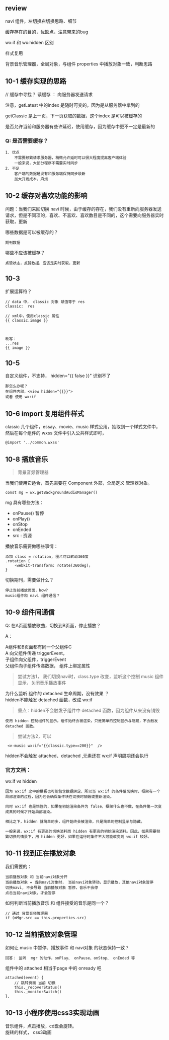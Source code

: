 ## review

navi 组件，左切换右切换思路、细节

缓存存在的目的，优缺点，注意带来的bug

wx:if 和 wx:hidden 区别

样式复用

背景音乐管理器，全局对象，与组件 properties 中播放对象一致，判断思路

## 10-1 缓存实现的思路
// 缓存中寻找？ 读缓存 ： 向服务器发送请求


注意，getLatest 中的index 是随时可变的，因为是从服务器中拿到的

getClassic 是上一页，下一页获取的数据，这个index 是可以被缓存的


是否允许当前和服务器有些许延迟，使用缓存，因为缓存中更不一定是最新的

### Q: 是否需要缓存？
	1. 优点
		不需要频繁请求服务器，稍微允许延时可以很大程度提高客户端体验
		一般来说，大部分程序不需要实时同步
	2. 不足
		客户端的数据是没有和服务端保持同步最新
		加大开发成本，麻烦
		

## 10-2 缓存对喜欢功能的影响
 	
 问题：当我们来回切换 navi 时候，由于缓存的存在，我们没有重新向服务器发送请求，但是不同项的，喜欢、不喜欢、喜欢数目是不同的，这个需要向服务器实时获取，更新
 
 哪些数据是可以被缓存的？
 	
 	期刊数据
 哪些不应该被缓存？
 	
 	点赞状态，点赞数据，应该是实时获取，更新
 


## 10-3 

扩展运算符？

```
// data 中， classic 对象 赋值等于 res
classic:  res 

// xml中，使用classic 属性
{{ classic.image }}



改写：
...res
{{ image }}

```

## 10-5
自定义组件，不支持， hidden="{{ false }}"  识别不了

```
那怎么办呢？
在组件内部，<view hidden="{{}}">
或者 使用 wx:if
```

## 10-6  import 复用组件样式


classic 几个组件，essay、movie、music 样式公用，抽取到一个样式文件中，然后在每个组件的 wxss 文件中引入公共样式即可，

```
@import '../common.wxss'  
```



## 10-8 播放音乐

> 背景音频管理器

当我们使用它适合，首先需要在 Component 外部，全局定义 管理器对象。

```
const mg = wx.getBackgroundAudioManager()
```

 mg 具有哪些方法： 
   
+ onPause() 暂停 
+ onPlay()
+ onStop
+ onEnded
+ src : 资源


播放音乐需要做哪些事情：
	
	添加 class = rotation, 图片可以转动360度
	.rotation {
    	-webkit-transform: rotate(360deg);
    } 

切换期刊，需要做什么？
	
	停止当前播放页面，how?
	music组件和 navi 组件通信？
	
	

## 10-9 组件间通信

Q: 在A页面播放歌曲，切换到B页面，停止播放？

A：  

A组件和B页面都有同一个父组件C  
A 向父组件传递 triggerEvent，  
子组件向父组件，triggerEvent    
父组件向子组件传递数据， 组件上绑定属性

   
> 尝试方法1， 我们切换navi时，class.type 改变，监听这个控制 music 组件显示，关闭音乐播放事件
 
为什么监听 组件的 detached 生命周期，没有效果  ？  
hidden不能触发 detached 函数，改成 wx:if

> 重点：hidden不会触发子组件中 detached 函数，因为组件从来没有销毁

	使用 hidden 控制组件的显示，组件始终会被渲染，只是简单的控制显示与隐藏，不会触发 detached 函数。


> 尝试方法2，可以

```
 <v-music wx:if="{{classic.type==200}}"  />
```

hidden不会触发 attached、detached ,元素还在
wx:if 声明周期还会执行


### 官方文档：

wx:if vs hidden  

	因为 wx:if 之中的模板也可能包含数据绑定，所以当 wx:if 的条件值切换时，框架有一个局部渲染的过程，因为它会确保条件块在切换时销毁或重新渲染。
	
	同时 wx:if 也是惰性的，如果在初始渲染条件为 false，框架什么也不做，在条件第一次变成真的时候才开始局部渲染。
	
	相比之下，hidden 就简单的多，组件始终会被渲染，只是简单的控制显示与隐藏。
	
	一般来说，wx:if 有更高的切换消耗而 hidden 有更高的初始渲染消耗。因此，如果需要频繁切换的情景下，用 hidden 更好，如果在运行时条件不大可能改变则 wx:if 较好。



## 10-11 找到正在播放对象


我们需要的：
	
	当前播放对象 和 当前navi对象分开
	当前播放对象 = 当前navi对象时， 当前navi对象转动，显示播放，其他navi对象暂停
	切换navi, 不会导致 当前播放对象 暂停，音乐不会停
	点击当前navi对象，才会暂停




如何判断当前播放音乐 和 组件接受的音乐是同一个？  

	
	// 通过 背景音频管理器
	if (mMgr.src == this.properties.src) 

## 10-12  当前播放对象管理

如何让 music 中暂停、播放事件 和 navi对象 的状态保持一致？


	回答： 监听  mgr 的动作，onPlay、 onPause、onStop、 onEnded 等


组件中的 attached 相当于page  中的 onready 吧

```
attached(event) {
	// 跳转页面 当前 切换
	this._recoverStatus()
	this._monitorSwitch()
},

```


## 10-13 小程序使用css3实现动画

音乐组件，点击播放，cd盘会旋转。    
旋转的样式， css3动画
